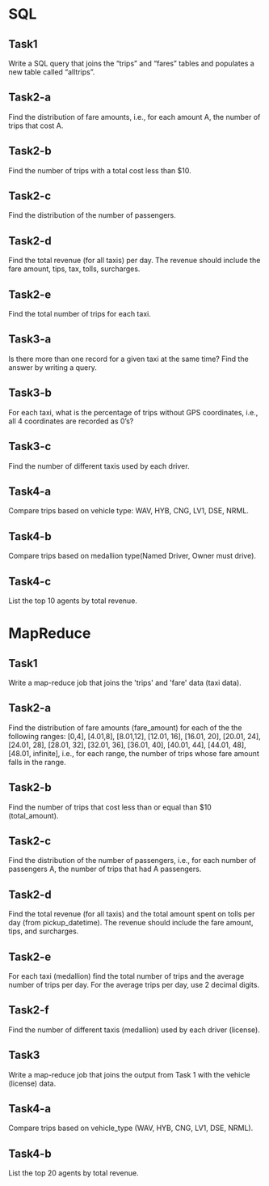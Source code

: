 # SQL

## Task1
Write a SQL query that joins the “trips” and “fares” tables and populates a new table called “alltrips”.

## Task2-a
Find the distribution of fare amounts, i.e., for each amount A, the number of trips that cost A.

## Task2-b
Find the number of trips with a total cost less than $10.

## Task2-c
Find the distribution of the number of passengers.

## Task2-d
Find the total revenue (for all taxis) per day. The revenue should include the fare amount, tips, tax, tolls, surcharges.

## Task2-e
Find the total number of trips for each taxi.

## Task3-a
Is there more than one record for a given taxi at the same time? Find the answer by writing a query.

## Task3-b
For each taxi, what is the percentage of trips without GPS coordinates, i.e., all 4 coordinates are recorded as 0’s?

## Task3-c
Find the number of different taxis used by each driver.

## Task4-a
Compare trips based on vehicle type: WAV, HYB, CNG, LV1, DSE, NRML.

## Task4-b
Compare trips based on medallion type(Named Driver, Owner must drive).

## Task4-c
List the top 10 agents by total revenue.

# MapReduce

## Task1
Write a map-reduce job that joins the 'trips' and 'fare' data (taxi data).

## Task2-a
Find the distribution of fare amounts (fare_amount) for each of the the following ranges: [0,4], [4.01,8], [8.01,12], [12.01, 16], [16.01, 20], [20.01, 24], [24.01, 28], [28.01, 32], [32.01, 36], [36.01, 40], [40.01, 44], [44.01, 48], [48.01, infinite], i.e., for each range, the number of trips whose fare amount falls in the range.

## Task2-b
Find the number of trips that cost less than or equal than $10 (total_amount).

## Task2-c
Find the distribution of the number of passengers, i.e., for each number of passengers A, the number of trips that had A passengers.

## Task2-d
Find the total revenue (for all taxis) and the total amount spent on tolls per day (from pickup_datetime). The revenue should include the fare amount, tips, and surcharges.

## Task2-e
For each taxi (medallion) find the total number of trips and the average number of trips per day. For the average trips per day, use 2 decimal digits. 

## Task2-f
Find the number of different taxis (medallion) used by each driver (license).

## Task3
Write a map-reduce job that joins the output from Task 1 with the vehicle (license) data.

## Task4-a
Compare trips based on vehicle_type (WAV, HYB, CNG, LV1, DSE, NRML).

## Task4-b
List the top 20 agents by total revenue.